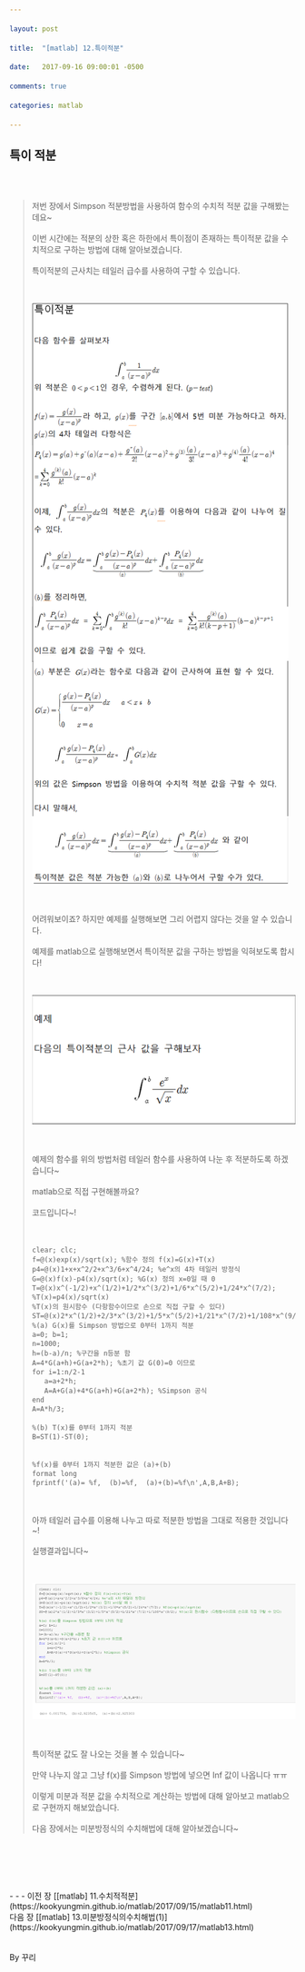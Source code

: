 ```yaml
---

layout: post

title:  "[matlab] 12.특이적분"

date:   2017-09-16 09:00:01 -0500

comments: true

categories: matlab

---
```


## 특이 적분

<br>
<br>

>저번 장에서 Simpson 적분방법을 사용하여 함수의 수치적 적분 값을 구해봤는데요~
><br>
><br>
>이번 시간에는 적분의 상한 혹은 하한에서 특이점이 존재하는 특이적분 값을 수치적으로 구하는 방법에 대해 알아보겠습니다.
><br>
><br>
>특이적분의 근사치는 테일러 급수를 사용하여 구할 수 있습니다.
><br>
><br>
><br>
>
>![image](/image/matlab_img/matlab_71.png)
>
><br>
><br>
>어려워보이죠? 하지만 예제를 실행해보면 그리 어렵지 않다는 것을 알 수 있습니다.
><br>
><br>
>예제를 matlab으로 실행해보면서 특이적분 값을 구하는 방법을 익혀보도록 합시다!
><br>
><br>
><br>
>
>![image](/image/matlab_img/matlab_72.png)
>
><br>
><br>
>예제의 함수를 위의 방법처럼 테일러 함수를 사용하여 나눈 후 적분하도록 하겠습니다~
><br>
><br>
>matlab으로 직접 구현해볼까요?
><br>
><br>
>코드입니다~!
><br>
><br>
><br>
>
>```
>clear; clc;
>f=@(x)exp(x)/sqrt(x); %함수 정의 f(x)=G(x)+T(x)
>p4=@(x)1+x+x^2/2+x^3/6+x^4/24; %e^x의 4차 테일러 방정식
>G=@(x)f(x)-p4(x)/sqrt(x); %G(x) 정의 x=0일 때 0
>T=@(x)x^(-1/2)+x^(1/2)+1/2*x^(3/2)+1/6*x^(5/2)+1/24*x^(7/2); %T(x)=p4(x)/sqrt(x)
>%T(x)의 원시함수 (다항함수이므로 손으로 직접 구할 수 있다)
>ST=@(x)2*x^(1/2)+2/3*x^(3/2)+1/5*x^(5/2)+1/21*x^(7/2)+1/108*x^(9/2); 
>%(a) G(x)를 Simpson 방법으로 0부터 1까지 적분
>a=0; b=1;
>n=1000; 
>h=(b-a)/n; %구간을 n등분 함
>A=4*G(a+h)+G(a+2*h); %초기 값 G(0)=0 이므로
>for i=1:n/2-1
>    a=a+2*h;
>    A=A+G(a)+4*G(a+h)+G(a+2*h); %Simpson 공식
>end
>A=A*h/3;
>
>%(b) T(x)를 0부터 1까지 적분 
>B=ST(1)-ST(0);
>
>
>%f(x)를 0부터 1까지 적분한 값은 (a)+(b)
>format long
>fprintf('(a)= %f,  (b)=%f,  (a)+(b)=%f\n',A,B,A+B);
>```
>
><br>
><br>
>아까 테일러 급수를 이용해 나누고 따로 적분한 방법을 그대로 적용한 것입니다~!
><br>
><br>
>실행결과입니다~
><br>
><br>
><br>
>
>![image](/image/matlab_img/matlab_73.png)
>
><br>
><br>
>특이적분 값도 잘 나오는 것을 볼 수 있습니다~
><br>
><br>
>만약 나누지 않고 그냥 f(x)를 Simpson 방법에 넣으면 Inf 값이 나옵니다 ㅠㅠ
><br>
><br>
>이렇게 미분과 적분 값을 수치적으로 계산하는 방법에 대해 알아보고 matlab으로 구현까지 해보았습니다.
><br>
><br>
>다음 장에서는 미분방정식의 수치해법에 대해 알아보겠습니다~

<br>
<br>



<br>
<br>
<br>
- - -
이전 장 [[matlab] 11.수치적적분](https://kookyungmin.github.io/matlab/2017/09/15/matlab11.html)
<br>
다음 장 [[matlab] 13.미분방정식의수치해법(1)](https://kookyungmin.github.io/matlab/2017/09/17/matlab13.html)
<br>
<br>
<br>
By 꾸리
